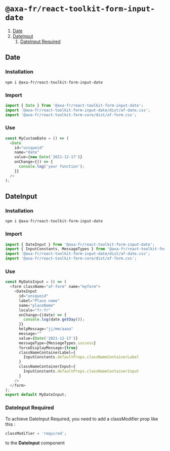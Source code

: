 # `@axa-fr/react-toolkit-form-input-date`

1. [Date](#date)
2. [DateInput](#dateinput)
   1. [DateInput Required](#dateinput-required)

## Date

### Installation

```shell script
npm i @axa-fr/react-toolkit-form-input-date
```

### Import

```javascript
import { Date } from '@axa-fr/react-toolkit-form-input-date';
import '@axa-fr/react-toolkit-form-input-date/dist/af-date.css';
import '@axa-fr/react-toolkit-form-core/dist/af-form.css';
```

### Use

```javascript
const MyCustomDate = () => (
  <Date
    id="uniqueid"
    name="date"
    value={new Date('2021-12-17')}
    onChange={() => {
      console.log('your function');
    }}
  />
);
```

## DateInput

### Installation

```shell script
npm i @axa-fr/react-toolkit-form-input-date
```

### Import

```javascript
import { DateInput } from '@axa-fr/react-toolkit-form-input-date';
import { InputConstants, MessageTypes } from '@axa-fr/react-toolkit-form-core';
import '@axa-fr/react-toolkit-form-input-date/dist/af-date.css';
import '@axa-fr/react-toolkit-form-core/dist/af-form.css';
```

### Use

```javascript
const MyDateInput = () => (
  <form className="af-form" name="myform">
    <DateInput
      id="uniqueid"
      label="Place name"
      name="placeName"
      locale="fr-fr"
      onChange={(date) => {
        console.log(date.getDay());
      }}
      helpMessage="jj/mm/aaaa"
      message=""
      value={Date('2021-12-17')}
      messageType={MessageTypes.success}
      forceDisplayMessage={true}
      classNameContainerLabel={
        InputConstants.defaultProps.classNameContainerLabel
      }
      classNameContainerInput={
        InputConstants.defaultProps.classNameContainerInput
      }
    />
  </form>
);
export default MyDateInput;
```

### DateInput Required

To achieve DateInput Required, you need to add a classModifier prop like this :

```javascript
classModifier = 'required';
```

to the **DateInput** component
